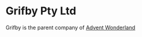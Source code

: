 # Grifby Pty Ltd

Grifby is the parent company of [Advent Wonderland](https://www.adventwonderland.com.au)
